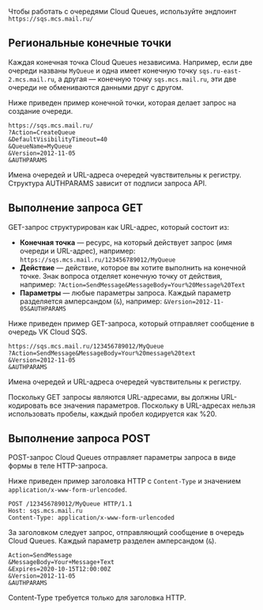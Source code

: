 Чтобы работать с очередями Cloud Queues, используйте эндпоинт `https://sqs.mcs.mail.ru/`

## Региональные конечные точки

Каждая конечная точка Cloud Queues независима. Например, если две очереди названы `MyQueue` и одна имеет конечную точку `sqs.ru-east-2.mcs.mail.ru`, а другая — конечную точку `sqs.mcs.mail.ru`, эти две очереди не обмениваются данными друг с другом.

Ниже приведен пример конечной точки, которая делает запрос на создание очереди.

```
https://sqs.mcs.mail.ru/   
?Action=CreateQueue
&DefaultVisibilityTimeout=40
&QueueName=MyQueue
&Version=2012-11-05
&AUTHPARAMS
```

<warn>

Имена очередей и URL-адреса очередей чувствительны к регистру. Структура AUTHPARAMS зависит от подписи запроса API.

</warn>

## Выполнение запроса GET

GET-запрос структурирован как URL-адрес, который состоит из:

- **Конечная точка** — ресурс, на который действует запрос (имя очереди и URL-адрес), например: `https://sqs.mcs.mail.ru/123456789012/MyQueue`
- **Действие** — действие, которое вы хотите выполнить на конечной точке. Знак вопроса отделяет конечную точку от действия, например: `?Action=SendMessage&MessageBody=Your%20Message%20Text`
- **Параметры** — любые параметры запроса. Каждый параметр разделяется амперсандом (`&`), например: `&Version=2012-11-05&AUTHPARAMS`

Ниже приведен пример GET-запроса, который отправляет сообщение в очередь VK Cloud SQS.

```
https://sqs.mcs.mail.ru/123456789012/MyQueue
?Action=SendMessage&MessageBody=Your%20message%20text
&Version=2012-11-05
&AUTHPARAMS
```

<warn>

Имена очередей и URL-адреса очередей чувствительны к регистру.

Поскольку GET запросы являются URL-адресами, вы должны URL-кодировать все значения параметров. Поскольку в URL-адресах нельзя использовать пробелы, каждый пробел кодируется как %20.

</warn>

## Выполнение запроса POST

POST-запрос Cloud Queues отправляет параметры запроса в виде формы в теле HTTP-запроса.

Ниже приведен пример заголовка HTTP с `Content-Type` и значением `application/x-www-form-urlencoded`.

```
POST /123456789012/MyQueue HTTP/1.1
Host: sqs.mcs.mail.ru
Content-Type: application/x-www-form-urlencoded
```

За заголовком следует запрос, отправляющий сообщение в очередь Cloud Queues. Каждый параметр разделен амперсандом (`&`).

```
Action=SendMessage
&MessageBody=Your+Message+Text
&Expires=2020-10-15T12:00:00Z
&Version=2012-11-05
&AUTHPARAMS
```

<warn>

Content-Type требуется только для заголовка HTTP.

</warn>
